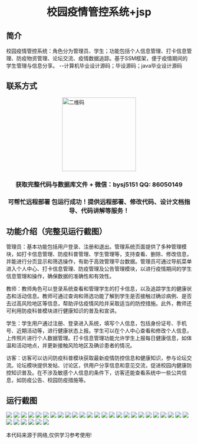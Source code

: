 <p><h1 align="center">校园疫情管控系统+jsp</h1></p>

## 简介
校园疫情管控系统：角色分为管理员、学生；功能包括个人信息管理、打卡信息管理、防疫物资管理、论坛交流、疫情数据追踪。基于SSM框架，便于疫情期间的学生管理与信息分享。    --计算机毕业设计源码；毕设源码；java毕业设计源码


## 联系方式
<img src="https://bs-1329754181.cos.ap-shanghai.myqcloud.com/wx.jpg" alt="二维码" style="display: block; margin: 0 auto;" width="200px">
<p><h3 align="center">获取完整代码与数据库文件 + 微信：bysj5151 QQ: 86050149</h3></p>
<p><h3 align="center">可帮忙远程部署 包运行成功！提供远程部署、修改代码、设计文档指导、代码讲解等服务！</h3></p>

## 功能介绍（完整见运行截图）
管理员：基本功能包括用户登录、注册和退出。管理系统页面提供了多种管理模块，如打卡信息管理、防疫科普管理、学生管理等，支持查看、删除、修改信息，并能进行分页显示和筛选操作，有助于高效管理平台数据。管理员可通过导航菜单进入个人中心、打卡信息管理、防疫管理及公告管理模块，以进行疫情期间的学生信息管理和操作，确保数据的准确性和有效性。

教师：教师角色可以登录系统查看和管理学生的打卡信息，以及追踪学生的健康状态和活动信息。教师可通过查询和筛选功能了解到学生是否接触过确诊病例、是否去过高风险地区等信息，帮助评估疫情风险并采取适当的防控措施。此外，教师还可利用防疫科普模块进行健康知识的普及和宣讲。

学生：学生用户通过注册、登录进入系统，填写个人信息，包括身份证号、手机号、近期活动等，进行健康状态上报。学生可以在个人中心查看和修改个人信息，上传照片进行个人数据管理。打卡信息管理功能允许学生上报每日健康信息，如体温和活动地点，并更新接触风险地区及确诊患者的情况。

访客：访客可以访问防疫科普模块获取最新疫情防控信息和健康知识，参与论坛交流。论坛模块提供发帖、讨论区，供用户分享信息和意见交流，促进校园内健康防控知识普及。在不涉及敏感个人信息的条件下，访客还能查看系统中一些公共信息，如防疫公告、校园防疫措施等。


## 运行截图
![](https://bs-1329754181.cos.ap-shanghai.myqcloud.com/ssm/CampusPandemicControlSystem/img/001.jpg)
![](https://bs-1329754181.cos.ap-shanghai.myqcloud.com/ssm/CampusPandemicControlSystem/img/002.jpg)
![](https://bs-1329754181.cos.ap-shanghai.myqcloud.com/ssm/CampusPandemicControlSystem/img/003.jpg)
![](https://bs-1329754181.cos.ap-shanghai.myqcloud.com/ssm/CampusPandemicControlSystem/img/004.jpg)
![](https://bs-1329754181.cos.ap-shanghai.myqcloud.com/ssm/CampusPandemicControlSystem/img/005.jpg)
![](https://bs-1329754181.cos.ap-shanghai.myqcloud.com/ssm/CampusPandemicControlSystem/img/006.jpg)
![](https://bs-1329754181.cos.ap-shanghai.myqcloud.com/ssm/CampusPandemicControlSystem/img/007.jpg)
![](https://bs-1329754181.cos.ap-shanghai.myqcloud.com/ssm/CampusPandemicControlSystem/img/008.jpg)
![](https://bs-1329754181.cos.ap-shanghai.myqcloud.com/ssm/CampusPandemicControlSystem/img/009.jpg)
![](https://bs-1329754181.cos.ap-shanghai.myqcloud.com/ssm/CampusPandemicControlSystem/img/010.jpg)
![](https://bs-1329754181.cos.ap-shanghai.myqcloud.com/ssm/CampusPandemicControlSystem/img/011.jpg)
![](https://bs-1329754181.cos.ap-shanghai.myqcloud.com/ssm/CampusPandemicControlSystem/img/012.jpg)
![](https://bs-1329754181.cos.ap-shanghai.myqcloud.com/ssm/CampusPandemicControlSystem/img/013.jpg)
![](https://bs-1329754181.cos.ap-shanghai.myqcloud.com/ssm/CampusPandemicControlSystem/img/014.jpg)
![](https://bs-1329754181.cos.ap-shanghai.myqcloud.com/ssm/CampusPandemicControlSystem/img/015.jpg)
![](https://bs-1329754181.cos.ap-shanghai.myqcloud.com/ssm/CampusPandemicControlSystem/img/016.jpg)
![](https://bs-1329754181.cos.ap-shanghai.myqcloud.com/ssm/CampusPandemicControlSystem/img/017.jpg)
![](https://bs-1329754181.cos.ap-shanghai.myqcloud.com/ssm/CampusPandemicControlSystem/img/018.jpg)
![](https://bs-1329754181.cos.ap-shanghai.myqcloud.com/ssm/CampusPandemicControlSystem/img/019.jpg)
![](https://bs-1329754181.cos.ap-shanghai.myqcloud.com/ssm/CampusPandemicControlSystem/img/020.jpg)
![](https://bs-1329754181.cos.ap-shanghai.myqcloud.com/ssm/CampusPandemicControlSystem/img/021.jpg)
![](https://bs-1329754181.cos.ap-shanghai.myqcloud.com/ssm/CampusPandemicControlSystem/img/022.jpg)
![](https://bs-1329754181.cos.ap-shanghai.myqcloud.com/ssm/CampusPandemicControlSystem/img/023.jpg)
![](https://bs-1329754181.cos.ap-shanghai.myqcloud.com/ssm/CampusPandemicControlSystem/img/024.jpg)
![](https://bs-1329754181.cos.ap-shanghai.myqcloud.com/ssm/CampusPandemicControlSystem/img/025.jpg)
![](https://bs-1329754181.cos.ap-shanghai.myqcloud.com/ssm/CampusPandemicControlSystem/img/026.jpg)
![](https://bs-1329754181.cos.ap-shanghai.myqcloud.com/ssm/CampusPandemicControlSystem/img/027.jpg)
![](https://bs-1329754181.cos.ap-shanghai.myqcloud.com/ssm/CampusPandemicControlSystem/img/028.jpg)
![](https://bs-1329754181.cos.ap-shanghai.myqcloud.com/ssm/CampusPandemicControlSystem/img/029.jpg)
![](https://bs-1329754181.cos.ap-shanghai.myqcloud.com/ssm/CampusPandemicControlSystem/img/030.jpg)
![](https://bs-1329754181.cos.ap-shanghai.myqcloud.com/ssm/CampusPandemicControlSystem/img/031.jpg)

<p>本代码来源于网络,仅供学习参考使用!</p>
